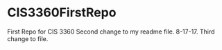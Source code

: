 # CIS3360FirstRepo
First Repo for CIS 3360
Second change to my readme file. 8-17-17.
Third change to file.
